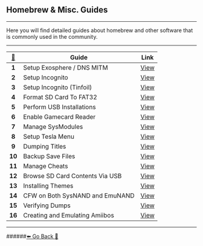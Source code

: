 ## Homebrew & Misc. Guides
***
Here you will find detailed guides about homebrew and other software that is commonly used in the community. 
***
[🦝](https://www.youtube.com/watch?v=jyCmnvBbm8Q)|Guide | Link
:--: | -- | :--:
**1**| Setup Exosphere / DNS MITM | [View](https://rentry.org/ExosphereDNSMITM)
**2** | Setup Incognito | [View](https://rentry.org/SettingUpIncognito)
**3**| Setup Incognito (Tinfoil) | [View](https://rentry.org/TinfoilIncognito)
**4**| Format SD Card To FAT32 |[View](https://rentry.org/FAT32FormatSD)
**5**| Perform USB Installations |[View](https://rentry.org/NSUSBInstall)
**6**| Enable Gamecard Reader | [View](https://rentry.org/DisableNOGC)
**7**| Manage SysModules |[View](https://rentry.org/ManageSysModules)
**8**| Setup Tesla Menu |[View](https://rentry.org/TeslaOverlay)
**9**| Dumping Titles |[View](https://rentry.org/DumpingTitles)
**10**| Backup Save Files |[View](https://rentry.org/BackupSaveFiles)
**11**|Manage Cheats |[View](https://rentry.org/ManageCheats)
**12**| Browse SD Card Contents Via USB | [View](https://rentry.org/SDCardViaUSB)
**13**| Installing Themes | [View](https://rentry.org/InstallingThemes)
**14**| CFW on Both SysNAND and EmuNAND | [View](https://rentry.org/CFWSysEmuNAND)
**15**| Verifying Dumps | [View](https://rentry.org/CheckFileIntegrity) 
**16**| Creating and Emulating Amiibos| [View](https://rentry.org/EmulateAmiibos)

***
######[⬅️ Go Back 🦝](https://rentry.org/SwitchHackingIsEasy)
